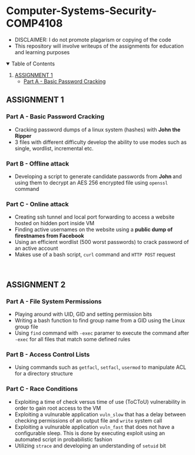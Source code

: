 # Computer-Systems-Security-COMP4108

- DISCLAIMER: I do not promote plagarism or copying of the code
- This repository will involve writeups of the assignments for education and learning purposes 

<!-- TABLE OF CONTENTS -->
<details open="open">
  <summary>Table of Contents</summary>
  <ol>
    <li>
      <a href="#assignment-1">ASSIGNMENT 1</a>
      <ul>
        <li><a href="#part-a-basic-password-cracking"> Part A - Basic Password Cracking</a></li>
      </ul>
    </li>
  </ol>
</details>


## ASSIGNMENT 1
### Part A - Basic Password Cracking
- Cracking password dumps of a linux system (hashes) with <b>John the Ripper</b>
- 3 files with different difficulty develop the ability to use modes such as single, wordlist, incremental etc. 

### Part B - Offline attack
- Developing a script to generate candidate passwords from <b> John </b> and using them to decrypt an AES 256 encrypted file using ```openssl``` command

### Part C - Online attack
- Creating ssh tunnel and local port forwarding to access a website hosted on hidden port inside VM
- Finding active usernames on the website using a <b> public dump of firestnames from Facebook </b> 
- Using an efficient wordlist (500 worst passwords) to crack password of an active account
- Makes use of a bash script, ```curl``` command and ```HTTP POST``` request

<br>

## ASSIGNMENT 2
### Part A - File System Permissions 
- Playing around with UID, GID and setting permission bits 
- Writing a bash function to find group name from a GID using the Linux group file
- Using ```find``` command with ```-exec``` paramer to execute the command after ```-exec``` for all files that match some defined rules

### Part B - Access Control Lists
- Using commands such as ```getfacl```, ```setfacl```, ```usermod``` to manipulate ACL for a directory structure

### Part C - Race Conditions
- Exploiting a  time of check versus time of use (ToCToU) vulnerability in order to gain root access to the VM 
- Exploiting a vulnurable application ```vuln_slow``` that has a delay between checking permissions of an output file and ```write``` system call
- Exploiting a vulnurable application ```vuln_fast``` that does not have a configurable sleep. This is done by executing exploit using an automated script in probabilistic fashion
- Utilizing ```strace``` and developing an understanding of ```setuid``` bit 

